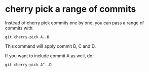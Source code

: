 # cherry pick a range of commits

Instead of cherry pick commits one by one, you can pass a range of commits with:

```shell
git cherry-pick A..D
```

This command will apply commit B, C and D.

If you want to include commit A as well, do:

```shell
git cherry-pick A^..D
```

